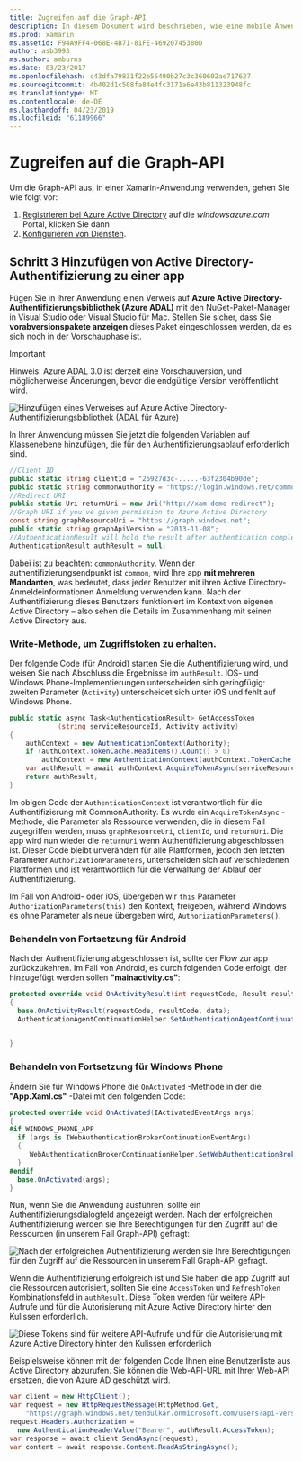 ```yaml
---
title: Zugreifen auf die Graph-API
description: In diesem Dokument wird beschrieben, wie eine mobile Anwendung mit Xamarin erstellten Azure Active Directory-Authentifizierung hinzugefügt.
ms.prod: xamarin
ms.assetid: F94A9FF4-068E-4B71-81FE-46920745380D
author: asb3993
ms.author: amburns
ms.date: 03/23/2017
ms.openlocfilehash: c43dfa79831f22e55490b27c3c360602ae717627
ms.sourcegitcommit: 4b402d1c508fa84e4fc3171a6e43b811323948fc
ms.translationtype: MT
ms.contentlocale: de-DE
ms.lasthandoff: 04/23/2019
ms.locfileid: "61189966"
---
```

# <a name="accessing-the-graph-api"></a>Zugreifen auf die Graph-API

Um die Graph-API aus, in einer Xamarin-Anwendung verwenden, gehen Sie wie folgt vor:

1. [Registrieren bei Azure Active Directory](~/cross-platform/data-cloud/active-directory/get-started/register.md) auf die *windowsazure.com* Portal, klicken Sie dann
2. [Konfigurieren von Diensten](~/cross-platform/data-cloud/active-directory/get-started/configure.md).

## <a name="step-3-adding-active-directory-authentication-to-an-app"></a>Schritt 3 Hinzufügen von Active Directory-Authentifizierung zu einer app

Fügen Sie in Ihrer Anwendung einen Verweis auf **Azure Active Directory-Authentifizierungsbibliothek (Azure ADAL)** mit den NuGet-Paket-Manager in Visual Studio oder Visual Studio für Mac.
Stellen Sie sicher, dass Sie **vorabversionspakete anzeigen** dieses Paket eingeschlossen werden, da es sich noch in der Vorschauphase ist.

> [!IMPORTANT]
> Hinweis: Azure ADAL 3.0 ist derzeit eine Vorschauversion, und möglicherweise Änderungen, bevor die endgültige Version veröffentlicht wird. 


![](graph-images/06.-adal-nuget-package.jpg "Hinzufügen eines Verweises auf Azure Active Directory-Authentifizierungsbibliothek (ADAL für Azure)")

In Ihrer Anwendung müssen Sie jetzt die folgenden Variablen auf Klassenebene hinzufügen, die für den Authentifizierungsablauf erforderlich sind.

```csharp
//Client ID
public static string clientId = "25927d3c-.....-63f2304b90de";
public static string commonAuthority = "https://login.windows.net/common"
//Redirect URI
public static Uri returnUri = new Uri("http://xam-demo-redirect");
//Graph URI if you've given permission to Azure Active Directory
const string graphResourceUri = "https://graph.windows.net";
public static string graphApiVersion = "2013-11-08";
//AuthenticationResult will hold the result after authentication completes
AuthenticationResult authResult = null;
```

Dabei ist zu beachten: `commonAuthority`. Wenn der authentifizierungsendpunkt ist `common`, wird Ihre app **mit mehreren Mandanten**, was bedeutet, dass jeder Benutzer mit ihren Active Directory-Anmeldeinformationen Anmeldung verwenden kann. Nach der Authentifizierung dieses Benutzers funktioniert im Kontext von eigenen Active Directory – also sehen die Details im Zusammenhang mit seinen Active Directory aus.

### <a name="write-method-to-acquire-access-token"></a>Write-Methode, um Zugriffstoken zu erhalten.

Der folgende Code (für Android) starten Sie die Authentifizierung wird, und weisen Sie nach Abschluss die Ergebnisse im `authResult`. IOS- und Windows Phone-Implementierungen unterscheiden sich geringfügig: zweiten Parameter (`Activity`) unterscheidet sich unter iOS und fehlt auf Windows Phone.

```csharp
public static async Task<AuthenticationResult> GetAccessToken
            (string serviceResourceId, Activity activity)
{
    authContext = new AuthenticationContext(Authority);
    if (authContext.TokenCache.ReadItems().Count() > 0)
        authContext = new AuthenticationContext(authContext.TokenCache.ReadItems().First().Authority);
    var authResult = await authContext.AcquireTokenAsync(serviceResourceId, clientId, returnUri, new AuthorizationParameters(activity));
    return authResult;
}  
```

Im obigen Code der `AuthenticationContext` ist verantwortlich für die Authentifizierung mit CommonAuthority. Es wurde ein `AcquireTokenAsync` -Methode, die Parameter als Ressource verwenden, die in diesem Fall zugegriffen werden, muss `graphResourceUri`, `clientId`, und `returnUri`. Die app wird nun wieder die `returnUri` wenn Authentifizierung abgeschlossen ist. Dieser Code bleibt unverändert für alle Plattformen, jedoch den letzten Parameter `AuthorizationParameters`, unterscheiden sich auf verschiedenen Plattformen und ist verantwortlich für die Verwaltung der Ablauf der Authentifizierung.

Im Fall von Android- oder iOS, übergeben wir `this` Parameter `AuthorizationParameters(this)` den Kontext, freigeben, während Windows es ohne Parameter als neue übergeben wird, `AuthorizationParameters()`.

### <a name="handle-continuation-for-android"></a>Behandeln von Fortsetzung für Android

Nach der Authentifizierung abgeschlossen ist, sollte der Flow zur app zurückzukehren. Im Fall von Android, es durch folgenden Code erfolgt, der hinzugefügt werden sollen **"mainactivity.cs"**:


```csharp
protected override void OnActivityResult(int requestCode, Result resultCode, Intent data)
{
  base.OnActivityResult(requestCode, resultCode, data);
  AuthenticationAgentContinuationHelper.SetAuthenticationAgentContinuationEventArgs(requestCode, resultCode, data);

    
}
```

### <a name="handle-continuation-for-windows-phone"></a>Behandeln von Fortsetzung für Windows Phone

Ändern Sie für Windows Phone die `OnActivated` -Methode in der die **"App.Xaml.cs"** -Datei mit den folgenden Code:

```csharp
protected override void OnActivated(IActivatedEventArgs args)
{
#if WINDOWS_PHONE_APP
  if (args is IWebAuthenticationBrokerContinuationEventArgs)
  {
     WebAuthenticationBrokerContinuationHelper.SetWebAuthenticationBrokerContinuationEventArgs(args as IWebAuthenticationBrokerContinuationEventArgs);
  }
#endif
  base.OnActivated(args);
}
```

Nun, wenn Sie die Anwendung ausführen, sollte ein Authentifizierungsdialogfeld angezeigt werden.
Nach der erfolgreichen Authentifizierung werden sie Ihre Berechtigungen für den Zugriff auf die Ressourcen (in unserem Fall Graph-API) gefragt:

![](graph-images/08.-authentication-flow.jpg "Nach der erfolgreichen Authentifizierung werden sie Ihre Berechtigungen für den Zugriff auf die Ressourcen in unserem Fall Graph-API gefragt.")

Wenn die Authentifizierung erfolgreich ist und Sie haben die app Zugriff auf die Ressourcen autorisiert, sollten Sie eine `AccessToken` und `RefreshToken` Kombinationsfeld in `authResult`. Diese Token werden für weitere API-Aufrufe und für die Autorisierung mit Azure Active Directory hinter den Kulissen erforderlich.

![](graph-images/07.-access-token-for-authentication.jpg "Diese Tokens sind für weitere API-Aufrufe und für die Autorisierung mit Azure Active Directory hinter den Kulissen erforderlich")

Beispielsweise können mit der folgenden Code Ihnen eine Benutzerliste aus Active Directory abzurufen. Sie können die Web-API-URL mit Ihrer Web-API ersetzen, die von Azure AD geschützt wird.

```csharp
var client = new HttpClient();
var request = new HttpRequestMessage(HttpMethod.Get,
    "https://graph.windows.net/tendulkar.onmicrosoft.com/users?api-version=2013-04-05");
request.Headers.Authorization =
  new AuthenticationHeaderValue("Bearer", authResult.AccessToken);
var response = await client.SendAsync(request);
var content = await response.Content.ReadAsStringAsync();
```

